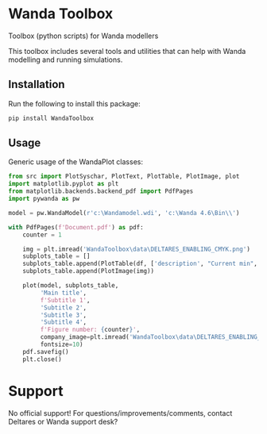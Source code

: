 # Wanda Toolbox
Toolbox (python scripts) for Wanda modellers

This toolbox includes several tools and utilities that can help with Wanda modelling and 
running simulations. 

## Installation
Run the following to install this package:
```python
pip install WandaToolbox
```

## Usage
Generic usage of the WandaPlot classes:
```python
from src import PlotSyschar, PlotText, PlotTable, PlotImage, plot
import matplotlib.pyplot as plt
from matplotlib.backends.backend_pdf import PdfPages
import pywanda as pw

model = pw.WandaModel(r'c:\Wandamodel.wdi', 'c:\Wanda 4.6\Bin\\')

with PdfPages(f'Document.pdf') as pdf:
    counter = 1

    img = plt.imread('WandaToolbox\data\DELTARES_ENABLING_CMYK.png')
    subplots_table = []
    subplots_table.append(PlotTable(df, ['description', "Current min", "Current max", "Future min", "Future max"]))
    subplots_table.append(PlotImage(img))

    plot(model, subplots_table,
         'Main title',
         f'Subtitle 1',
         'Subtitle 2',
         'Subtitle 3',
         'Subtitle 4',
         f'Figure number: {counter}',
         company_image=plt.imread('WandaToolbox\data\DELTARES_ENABLING_CMYK.png'),
         fontsize=10)
    pdf.savefig()
    plt.close()
```

# Support
No official support! For questions/improvements/comments, contact Deltares or Wanda support desk?

